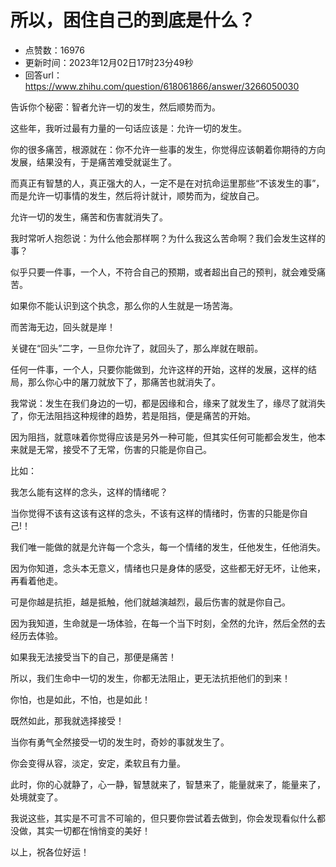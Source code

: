 # 所以，困住自己的到底是什么？
- 点赞数：16976
- 更新时间：2023年12月02日17时23分49秒
- 回答url：https://www.zhihu.com/question/618061866/answer/3266050030
<body>
 <p data-pid="gbAKwyXC">告诉你个秘密：智者允许一切的发生，然后顺势而为。</p>
 <p data-pid="vrJwJ_9q">这些年，我听过最有力量的一句话应该是：允许一切的发生。</p>
 <p data-pid="CKSW2FkJ">你的很多痛苦，根源就在：你不允许一些事的发生，你觉得应该朝着你期待的方向发展，结果没有，于是痛苦难受就诞生了。</p>
 <p data-pid="sRsorsyf">而真正有智慧的人，真正强大的人，一定不是在对抗命运里那些“不该发生的事”，而是允许一切事情的发生，然后将计就计，顺势而为，绽放自己。</p>
 <p data-pid="UxD1mkyr">允许一切的发生，痛苦和伤害就消失了。</p>
 <p data-pid="nKk42nKr">我时常听人抱怨说：为什么他会那样啊？为什么我这么苦命啊？我们会发生这样的事？</p>
 <p data-pid="ITxNhMIp">似乎只要一件事，一个人，不符合自己的预期，或者超出自己的预判，就会难受痛苦。</p>
 <p data-pid="HdbcZgQP">如果你不能认识到这个执念，那么你的人生就是一场苦海。</p>
 <p data-pid="bYvF897g">而苦海无边，回头就是岸！</p>
 <p data-pid="_rf-dCsF">关键在“回头”二字，一旦你允许了，就回头了，那么岸就在眼前。</p>
 <p data-pid="gUT5980x">任何一件事，一个人，只要你能做到，允许这样的开始，这样的发展，这样的结局，那么你心中的屠刀就放下了，那痛苦也就消失了。</p>
 <p data-pid="s4DysB2p">我常说：发生在我们身边的一切，都是因缘和合，缘来了就发生了，缘尽了就消失了，你无法阻挡这种规律的趋势，若是阻挡，便是痛苦的开始。</p>
 <p data-pid="gtdKbhcm">因为阻挡，就意味着你觉得应该是另外一种可能，但其实任何可能都会发生，他本来就是无常，接受不了无常，伤害的只能是你自己。</p>
 <p data-pid="fppqMnj-">比如：</p>
 <p data-pid="qkF1dFKp">我怎么能有这样的念头，这样的情绪呢？</p>
 <p data-pid="WZvDQsHm">当你觉得不该有这该有这样的念头，不该有这样的情绪时，伤害的只能是你自己!！</p>
 <p data-pid="yx9c4Wg-">我们唯一能做的就是允许每一个念头，每一个情绪的发生，任他发生，任他消失。</p>
 <p data-pid="-lqx_wCB">因为你知道，念头本无意义，情绪也只是身体的感受，这些都无好无坏，让他来，再看着他走。</p>
 <p data-pid="wbf_chkc">可是你越是抗拒，越是抵触，他们就越演越烈，最后伤害的就是你自己。</p>
 <p data-pid="8-7eZo7Q">因为我知道，生命就是一场体验，在每一个当下时刻，全然的允许，然后全然的去经历去体验。</p>
 <p data-pid="qaG1RzTw">如果我无法接受当下的自己，那便是痛苦！</p>
 <p data-pid="tYbZfYfx">所以，我们生命中一切的发生，你都无法阻止，更无法抗拒他们的到来！</p>
 <p data-pid="nkESZOhj">你怕，也是如此，不怕，也是如此！</p>
 <p data-pid="XS7n8dun">既然如此，那我就选择接受！</p>
 <p data-pid="p3th7TeT">当你有勇气全然接受一切的发生时，奇妙的事就发生了。</p>
 <p data-pid="4C0uHfMX">你会变得从容，淡定，安定，柔软且有力量。</p>
 <p data-pid="zDTSqKXM">此时，你的心就静了，心一静，智慧就来了，智慧来了，能量就来了，能量来了，处境就变了。</p>
 <p data-pid="rgAM431F">我说这些，其实是不可言不可喻的，但只要你尝试着去做到，你会发现看似什么都没做，其实一切都在悄悄变的美好！</p>
 <p data-pid="4AtOv30k">以上，祝各位好运！</p><a data-draft-node="block" data-draft-type="ad-link-card" data-ad-id="fee_d82bc38265fd52b8a5667720164a21e4"></a>
 <p></p>
</body>
